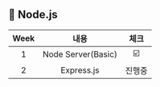 ##  🍎 Node.js 

| Week |내용 |체크|
| :---:|:-------:|:---:|
| 1 | Node Server(Basic)|☑️|
| 2 | Express.js | 진행중 |

